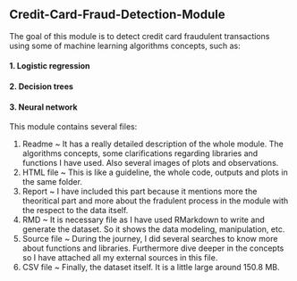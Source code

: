 ## Credit-Card-Fraud-Detection-Module
The goal of this module is to detect credit card fraudulent transactions using some of machine learning algorithms concepts, such as:

#### 1. Logistic regression 
#### 2. Decision trees 
#### 3. Neural network


This module contains several files:

1. Readme ~ It has a really detailed description of the whole module. The algorithms concepts, some clarifications regarding libraries and functions I have used. Also several images of plots and observations.
2. HTML file ~ This is like a guideline, the whole code, outputs and plots in the same folder.
3. Report ~ I have included this part because it mentions more the theoritical part and more about the fradulent process in the module with the respect to the data itself.
4. RMD ~ It is necessary file as I have used RMarkdown to write and generate the dataset. So it shows the data modeling, manipulation, etc.
5. Source file ~ During the journey, I did several searches to know more about functions and libraries. Furthermore dive deeper in the concepts so I have attached all my external sources in this file.
6. CSV file ~ Finally, the dataset itself. It is a little large around 150.8 MB.
